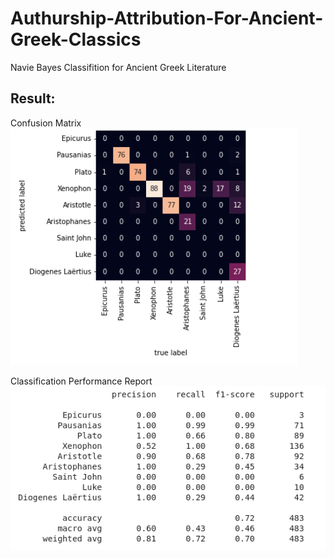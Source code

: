 # Authurship-Attribution-For-Ancient-Greek-Classics
Navie Bayes Classifition for Ancient Greek Literature

## Result:
Confusion Matrix
![image](https://github.com/katcom/Authurship-Attribution-For-Ancient-Greek-Classics/blob/main/IMG/confusion%20matrix.png)

Classification Performance Report
![image](https://github.com/katcom/Authurship-Attribution-For-Ancient-Greek-Classics/blob/main/IMG/classification%20report.png)

